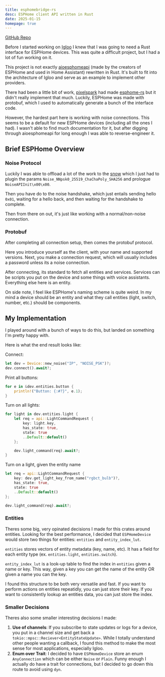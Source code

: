 ```yaml
---
title: esphomebridge-rs
desc: ESPHome client API written in Rust
date: 2025-01-15
homepage: true
---
```


[GitHub Repo](https://github.com/liamsnow/esphomebridge-rs)

Before I started working on [Igloo](https://liamsnow.com/igloo)
I knew that I was going to need a Rust interface for ESPHome devices.
This was quite a difficult project, but I had a lot of fun working on it.

This project is not exactly [aioesphomeapi](https://github.com/LiamSnow/esphomebridge-rs/blob/main/github.com/esphome/aioesphomeapi)
(made by the creators of ESPHome and used in Home Assistant)
rewritten in Rust. It's built to fit into the architecture of Igloo
and serve as an example to implement other providers.

There had been a little bit of work,
[pixelspark](https://github.com/pixelspark) had made [esphome-rs](https://github.com/pixelspark/esphome-rs) but it didn't really implement that much.
Luckily, ESPHome was made with protobuf, which I used to automatically generate
a bunch of the interface code.

However, the hardest part here is working with noise connections.
This seems to be a default for new ESPHome devices (including all the ones
I had). I wasn't able to find much documentation for it, but after digging through
aioesphomeapi for long enough I was able to reverse-engineer it.

## Brief ESPHome Overview
### Noise Protocol

Luckily I was able to offload a lot of the work to the
[snow](https://crates.io/crates/snow) which I just had to plugin
the params `Noise_NNpsk0_25519_ChaChaPoly_SHA256` and prologue
`NoiseAPIInit\x00\x00`.

Then you have do to the noise handshake, which just entails
sending hello `0x01`, waiting for a hello back, and then
waiting for the handshake to complete.

Then from there on out, it's just like working with a normal/non-noise connection.

### Protobuf
After completing all connection setup, then comes the protobuf protocol.

Here you introduce yourself as the client, with your name and supported versions.
Next, you make a connection request, which will usually includes a password
unless its a noise connection.

After connecting, its standard to fetch all entities and services. Services
can be scripts you put on the device and some things with voice assistants.
Everything else here is an entity.

On side note, I feel like ESPHome's naming scheme is quite weird. In my mind
a device should be an entity and what they call entities (light, switch, number, etc.)
should be components.

## My Implementation

I played around with a bunch of ways to do this, but landed on something
I'm pretty happy with.

Here is what the end result looks like:

Connect:
```rust
let dev = Device::new_noise("IP", "NOISE_PSK")?;
dev.connect().await?;
```

Print all buttons:
```rust
for e in &dev.entities.button {
    println!("Button: {:#?}", e.1);
}
```

Turn on all lights:
```rust
for light in dev.entities.light {
    let req = api::LightCommandRequest {
        key: light.key,
        has_state: true,
        state: true
        ..Default::default()
    };

    dev.light_command(req).await?;
}
```

Turn on a light, given the entity name
```rust
let req = api::LightCommandRequest {
    key: dev.get_light_key_from_name("rgbct_bulb")?,
    has_state: true,
    state: true
    ..Default::default()
};

dev.light_command(req).await?;
```

### Entities
Theres some big, very opinated decisions I made for this crates around entities.
Looking for the best performance, I decided that `ESPHomeDevice` would store
two things for entities: `entities` and `entity_index_lut`.

`entities` stores vectors of entity metadata (key, name, etc).
It has a field for each entity type (ex. `entities.light`, `entities.switch`).

`entity_index_lut` is a look-up table to find the index in `entities` given
a name or key. This way, given a key you can get the name of the entity OR
given a name you can the key. 

I found this structure to be both very versatile and fast. If you want to perform
actions on entities repeatidly, you can just store their key. If you want to
consistently lookup an entities data, you can just store the index.


### Smaller Decisions
Theres also some smaller interesting decisions I made:
 1. **Use of channels**: If you subscribe to state updates or logs for a device, you put in a channel size and get back a `tokio::mpsc::Reciever<EntityStateUpdate>`. While I totally understand other people wanting a callback, I found this method to make the most sense for most applications, especially Igloo.
 2. **Enum over Trait**: I decided to have `ESPHomeDevice` store an enum `AnyConnection` which can be either `Noise` or `Plain`. Funny enough I actually do have a trait for connections, but I decided to go down this route to avoid using `dyn`.
